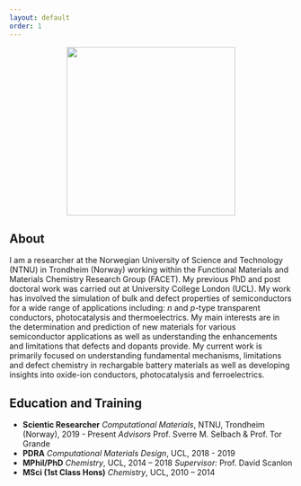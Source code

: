 ```yaml
---
layout: default
order: 1
---
```


<center><img src="./assets/profile.png" width="auto" height="300" /></center>


## About
I am a researcher at the Norwegian University of Science and Technology (NTNU) in Trondheim (Norway) working within the Functional Materials and Materials Chemistry Research Group (FACET). My previous PhD and post doctoral work was carried out at University College London (UCL). My work has involved the simulation of bulk and defect properties of semiconductors for a wide range of applications including: *n* and *p*-type transparent conductors, photocatalysis and thermoelectrics. My main interests are in the determination and prediction of new materials for various semiconductor applications as well as understanding the enhancements and limitations that defects and dopants provide. My current work is primarily focused on understanding fundamental mechanisms, limitations and defect chemistry in rechargable battery materials as well as developing insights into oxide-ion conductors, photocatalysis and ferroelectrics. 

## Education and Training
 - **Scientic Researcher** *Computational Materials*, NTNU, Trondheim (Norway), 2019 - Present 
 *Advisors* Prof. Sverre M. Selbach & Prof. Tor Grande
 - **PDRA** *Computational Materials Design*, UCL, 2018 - 2019
 - **MPhil/PhD** *Chemistry*, UCL, 2014 – 2018 
 *Supervisor:* Prof. David Scanlon
 - **MSci (1st Class Hons)** *Chemistry*, UCL, 2010 – 2014
